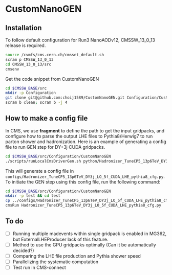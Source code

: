 # CustomNanoGEN
## Installation
To follow default configuration for Run3 NanoAODv12, CMSSW_13_0_13 release is required.

```bash
source /cvmfs/cms.cern.ch/cmsset_default.sh
scram p CMSSW_13_0_13
cd CMSSW_13_0_13/src
cmsenv
```

Get the code snippet from CustomNanoGEN
```bash
cd $CMSSW_BASE/src
mkdir -p Configuration
git clone git@github.com:choij1589/CustomNanoGEN.git Configuration/CustomNanoGEN
scram b clean; scram b -j 4
```

## How to make a config file
In CMS, we use **fragment** to define the path to get the input gridpacks, and configure how to parse the output LHE files to Pythia8/Herwig7 to run parton shower and hadronization.
Here is an example of generating a config file to run GEN step for DY+3j CUDA gridpacks.
```bash
cd $CMSSW_BASE/src/Configuration/CustomNanoGEN
./scripts/runLocalCmsDriverGen.sh python/Hadronizer_TuneCP5_13p6TeV_DY3j_LO_5f_CUDA_LHE_pythia8_cff.py 5000
```

This will generate a config file in `configs/Hadronizer_TuneCP5_13p6TeV_DY3j_LO_5f_CUDA_LHE_pythia8_cfg.py`.
To initiate the GEN step using this config file, run the following command:
```bash
cd $CMSSW_BASE/src/Configuration/CustomNanoGEN
mkdir -p test && cd test
cp ../configs/Hadronizer_TuneCP5_13p6TeV_DY3j_LO_5f_CUDA_LHE_pythia8_cfg.py .
cmsRun Hadronizer_TuneCP5_13p6TeV_DY3j_LO_5f_CUDA_LHE_pythia8_cfg.py
```

## To do
- [ ] Running multiple madevents within single gridpack is enabled in MG362, but ExternalLHEProducer lack of this feature.
- [ ] Method to use the GPU gridpacks optimally (Can it be automatically decided?)
- [ ] Comparing the LHE file production and Pythia shower speed
- [ ] Parallelizing the systematic computation
- [ ] Test run in CMS-connect